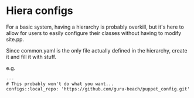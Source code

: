 # Hiera configs

For a basic system, having a hierarchy is probably overkill, but it's here to allow for users to easily configure their classes without having to modify site.pp.   

Since common.yaml is the only file actually defined in the hierarchy, create it and fill it with stuff.   

e.g.
```
---
# This probably won't do what you want...
configs::local_repo: 'https://github.com/guru-beach/puppet_config.git'
```
